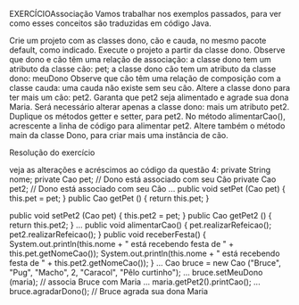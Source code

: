 EXERCÍCIOAssociação
Vamos trabalhar nos exemplos passados, para ver como esses conceitos são traduzidas em código Java.

Crie um projeto com as classes dono, cão e cauda, no mesmo pacote default, como indicado.
Execute o projeto a partir da classe dono.
Observe que dono e cão têm uma relação de associação: a classe dono tem um atributo da classe cão: pet; a classe dono cão tem um atributo da classe dono: meuDono
Observe que cão têm uma relação de composição com a classe cauda: uma cauda não existe sem seu cão.
Altere a classe dono para ter mais um cão: pet2. Garanta que pet2 seja alimentado e agrade sua dona Maria.
Será necessário alterar apenas a classe dono: mais um atributo pet2.
Duplique os métodos getter e setter, para pet2.
No método alimentarCao(), acrescente a linha de código para alimentar pet2.
Altere também o método main da classe Dono, para criar mais uma instância de cão.


Resolução do exercício

veja as alterações e acréscimos ao código da questão 4:
private String nome;
private Cao    pet;    // Dono está associado com seu Cão
private Cao    pet2;  // Dono está associado com seu Cão
...
public void setPet (Cao pet) {  this.pet = pet;  }
public Cao getPet () { return this.pet; }

public void setPet2 (Cao pet) {  this.pet2 = pet;  }
public Cao getPet2 () { return this.pet2; }
…
public void alimentarCao() { pet.realizarRefeicao();  pet2.realizarRefeicao();  }
public void receberFesta() {
System.out.println(this.nome + " está recebendo festa de " + this.pet.getNomeCao());
System.out.println(this.nome + " está recebendo festa de " + this.pet2.getNomeCao());
}
…
Cao   bruce  = new Cao  ("Bruce", "Pug", "Macho", 2, "Caracol", "Pêlo curtinho");
...
bruce.setMeuDono    (maria);  // associa Bruce com Maria
...
maria.getPet2().printCao();
...
bruce.agradarDono();   // Bruce agrada sua dona Maria